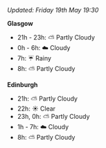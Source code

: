 *Updated: Friday 19th May 19:30*

**Glasgow**

* 21h - 23h: :partly_sunny: Partly Cloudy
* 0h - 6h: :cloud: Cloudy
* 7h: :umbrella: Rainy
* 8h: :partly_sunny: Partly Cloudy

**Edinburgh**

* 21h: :partly_sunny: Partly Cloudy
* 22h: :sunny: Clear
* 23h, 0h: :partly_sunny: Partly Cloudy
* 1h - 7h: :cloud: Cloudy
* 8h: :partly_sunny: Partly Cloudy
